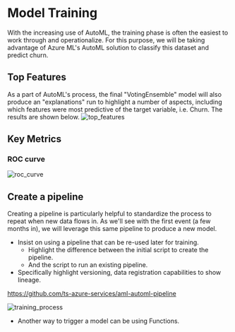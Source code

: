 # Model Training
With the increasing use of AutoML, the training phase is often the easiest to work through and operationalize.
For this purpose, we will be taking advantage of Azure ML's AutoML solution to classify this dataset and
predict churn. 

## Top Features 
As a part of AutoML's process, the final "VotingEnsemble" model will also produce an "explanations" run to
highlight a number of aspects, including which features were most predictive of the target variable, i.e.
Churn. The results are shown below.
![top_features](./imgs/top_features.jpg)

## Key Metrics

### ROC curve
![roc_curve](./imgs/ROC.jpg)


## Create a pipeline
Creating a pipeline is particularly helpful to standardize the process to repeat when new data flows in. As
we'll see with the first event (a few months in), we will leverage this same pipeline to produce a new model.

- Insist on using a pipeline that can be re-used later for training.
	- Highlight the difference between the initial script to create the pipeline.
	- And the script to run an existing pipeline.
- Specifically highlight versioning, data registration capabilities to show lineage.

https://github.com/ts-azure-services/aml-automl-pipeline

![training_process](./imgs/training_process.jpg)

- Another way to trigger a model can be using Functions.
